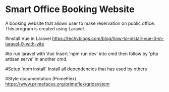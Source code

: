 # Smart Office Booking Website
 A booking website that allows user to make reservation on public office. This program is created using Laravel.

#install Vue in Laravel
https://techvblogs.com/blog/how-to-install-vue-3-in-laravel-9-with-vite


#to run laravel with Vue
Insert 'npm run dev' into cmd then follow by 'php artisan serve' in another cmd.

#Setup
'npm install' Install all dependencies that has used by others

#Style documentation (PrimeFlex)
https://www.primefaces.org/primeflex/gridsystem